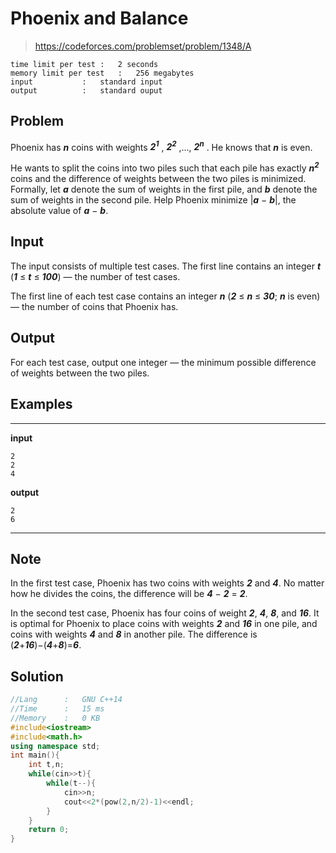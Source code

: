 # Phoenix and Balance

> https://codeforces.com/problemset/problem/1348/A

```
time limit per test	:	2 seconds
memory limit per test	:	256 megabytes
input			:	standard input
output			:	standard ouput
```

## Problem

Phoenix has ***n*** coins with weights ***2<sup>1</sup>*** , ***2<sup>2</sup>*** ,…, ***2<sup>n</sup>*** . He knows that ***n*** is even.

He wants to split the coins into two piles such that each pile has exactly ***n<sup>2</sup>*** coins and the difference of weights between the two piles is minimized. Formally, let ***a*** denote the sum of weights in the first pile, and ***b*** denote the sum of weights in the second pile. Help Phoenix minimize |***a*** − ***b***|, the absolute value of ***a*** − ***b***.

## Input

The input consists of multiple test cases. The first line contains an integer ***t*** (***1*** ≤ ***t*** ≤ ***100***) — the number of test cases.

The first line of each test case contains an integer ***n*** (***2*** ≤ ***n*** ≤ ***30***; ***n*** is even) — the number of coins that Phoenix has.

## Output

For each test case, output one integer — the minimum possible difference of weights between the two piles.

## Examples

---
**input**
```
2
2
4
```
**output**
```
2
6
```
---

## Note

In the first test case, Phoenix has two coins with weights ***2*** and ***4***. No matter how he divides the coins, the difference will be ***4*** − ***2*** = ***2***.

In the second test case, Phoenix has four coins of weight ***2***, ***4***, ***8***, and ***16***. It is optimal for Phoenix to place coins with weights ***2*** and ***16*** in one pile, and coins with weights ***4*** and ***8*** in another pile. The difference is (***2***+***16***)−(***4***+***8***)=***6***.

## Solution

```c++
//Lang		:	GNU C++14
//Time		:	15 ms
//Memory	:	0 KB
#include<iostream>
#include<math.h>
using namespace std;
int main(){
	int t,n;
	while(cin>>t){
		while(t--){
			cin>>n;
			cout<<2*(pow(2,n/2)-1)<<endl;
		}
	}
	return 0;
}
```

